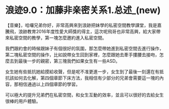 # 浪迹9.0：加藤非亲密关系1.总述_(new)

【音樂】，哈囉兄弟你好，非常高興來到浪跡把妹學的私密空間教學課堂，我是嘉騰飛，浪跡教育2016年度性愛大師獎的得主，這次呢飛哥也非常高興，給大家帶來私密空間的教學，第一塊怎麼邀約進入私密空間。

我們跟約會的時候跟妹子有個很好的氛圍，那怎麼帶她進到私密空間去進行操作，第二塊私密空間的操作，比如說帶女生回到家裡，怎麼跟她去牽手摟腰去接吻，怎麼去到最後一步的親密，第三塊我們如果女生有一些ASD。

女生她有些抵抗她給摸給收聲，但是呢不准更進一步，女生到了最後一刻還在有抵抗該如何去化解，第四個章節下床方法，我相信有少部分的兄弟會需要這一塊的內容，那相信通過以上四個章節的學習。

可以極大的提升兄弟們在私密空間，和女生互動的效率，並且可以很好的去給女生很棒的用戶體驗。